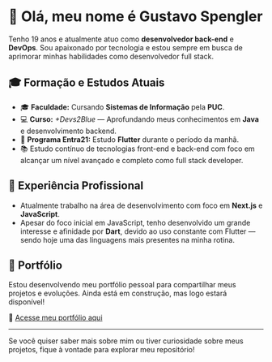 # 👋 Olá, meu nome é Gustavo Spengler

Tenho 19 anos e atualmente atuo como **desenvolvedor back-end** e **DevOps**. Sou apaixonado por tecnologia e estou sempre em busca de aprimorar minhas habilidades como desenvolvedor full stack.

## 🎓 Formação e Estudos Atuais

- 🎓 **Faculdade:** Cursando **Sistemas de Informação** pela **PUC**.
- 💻 **Curso:** *+Devs2Blue* — Aprofundando meus conhecimentos em **Java** e desenvolvimento backend.
- 📱 **Programa Entra21:** Estudo **Flutter** durante o período da manhã.
- 📚 Estudo contínuo de tecnologias front-end e back-end com foco em alcançar um nível avançado e completo como full stack developer.

## 💼 Experiência Profissional

- Atualmente trabalho na área de desenvolvimento com foco em **Next.js** e **JavaScript**.
- Apesar do foco inicial em JavaScript, tenho desenvolvido um grande interesse e afinidade por **Dart**, devido ao uso constante com Flutter — sendo hoje uma das linguagens mais presentes na minha rotina.

## 🚀 Portfólio

Estou desenvolvendo meu portfólio pessoal para compartilhar meus projetos e evoluções. Ainda está em construção, mas logo estará disponível!

🔗 [Acesse meu portfólio aqui](https://spengler.neskseat.com) 

---

Se você quiser saber mais sobre mim ou tiver curiosidade sobre meus projetos, fique à vontade para explorar meu repositório!

